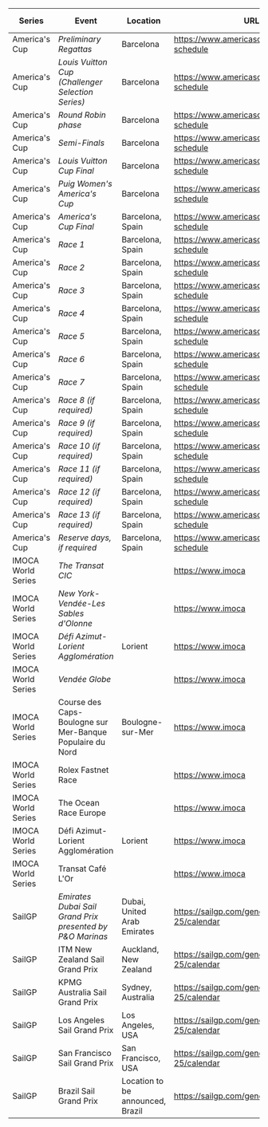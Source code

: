 | Series | Event | Location | URL | Start Date | End Date |
|---|---|---|---|---|---|
| America's Cup | *Preliminary Regattas* | Barcelona | https://www.americascup.com/en/ac37-schedule | 2024-08-22 | *2024-08-25* |
| America's Cup | *Louis Vuitton Cup (Challenger Selection Series)* | Barcelona | https://www.americascup.com/en/ac37-schedule | 2024-08-29 | *2024-10-07* |
| America's Cup | *Round Robin phase* | Barcelona | https://www.americascup.com/en/ac37-schedule | 2024-08-29 | *2024-09-08* |
| America's Cup | *Semi-Finals* | Barcelona | https://www.americascup.com/en/ac37-schedule | 2024-09-14 | *2024-09-19* |
| America's Cup | *Louis Vuitton Cup Final* | Barcelona | https://www.americascup.com/en/ac37-schedule | 2024-09-26 | *2024-10-05* |
| America's Cup | *Puig Women's America's Cup* | Barcelona | https://www.americascup.com/en/ac37-schedule | 2024-10-05 | *2024-10-13* |
| America's Cup | *America's Cup Final* | Barcelona, Spain | https://www.americascup.com/en/ac37-schedule | 2024-10-12 | *2024-10-20* |
| America's Cup | *Race 1* | Barcelona, Spain | https://www.americascup.com/en/ac37-schedule | 2024-10-12 | *2024-10-12* |
| America's Cup | *Race 2* | Barcelona, Spain | https://www.americascup.com/en/ac37-schedule | 2024-10-12 | *2024-10-12* |
| America's Cup | *Race 3* | Barcelona, Spain | https://www.americascup.com/en/ac37-schedule | 2024-10-13 | *2024-10-13* |
| America's Cup | *Race 4* | Barcelona, Spain | https://www.americascup.com/en/ac37-schedule | 2024-10-13 | *2024-10-13* |
| America's Cup | *Race 5* | Barcelona, Spain | https://www.americascup.com/en/ac37-schedule | 2024-10-16 | *2024-10-16* |
| America's Cup | *Race 6* | Barcelona, Spain | https://www.americascup.com/en/ac37-schedule | 2024-10-16 | *2024-10-16* |
| America's Cup | *Race 7* | Barcelona, Spain | https://www.americascup.com/en/ac37-schedule | 2024-10-18 | *2024-10-18* |
| America's Cup | *Race 8 (if required)* | Barcelona, Spain | https://www.americascup.com/en/ac37-schedule | 2024-10-18 | *2024-10-18* |
| America's Cup | *Race 9 (if required)* | Barcelona, Spain | https://www.americascup.com/en/ac37-schedule | 2024-10-19 | *2024-10-19* |
| America's Cup | *Race 10 (if required)* | Barcelona, Spain | https://www.americascup.com/en/ac37-schedule | 2024-10-19 | *2024-10-19* |
| America's Cup | *Race 11 (if required)* | Barcelona, Spain | https://www.americascup.com/en/ac37-schedule | 2024-10-20 | *2024-10-20* |
| America's Cup | *Race 12 (if required)* | Barcelona, Spain | https://www.americascup.com/en/ac37-schedule | 2024-10-20 | *2024-10-20* |
| America's Cup | *Race 13 (if required)* | Barcelona, Spain | https://www.americascup.com/en/ac37-schedule | 2024-10-21 | *2024-10-21* |
| America's Cup | *Reserve days, if required* | Barcelona, Spain | https://www.americascup.com/en/ac37-schedule | 2024-10-22 | *2024-10-27* |
| IMOCA World Series | *The Transat CIC* |  | https://www.imoca | 2024 | *2024* |
| IMOCA World Series | *New York-Vendée-Les Sables d'Olonne* |  | https://www.imoca | 2024 | *2024* |
| IMOCA World Series | *Défi Azimut-Lorient Agglomération* | Lorient | https://www.imoca | 2024 | *2024* |
| IMOCA World Series | *Vendée Globe* |  | https://www.imoca | 2024 | 2025 |
| IMOCA World Series | Course des Caps-Boulogne sur Mer-Banque Populaire du Nord | Boulogne-sur-Mer | https://www.imoca | 2025-06-29 | 2025-06-29 |
| IMOCA World Series | Rolex Fastnet Race |  | https://www.imoca | 2025-07 | 2025-07 |
| IMOCA World Series | The Ocean Race Europe |  | https://www.imoca | 2025-08-10 | 2025-08-10 |
| IMOCA World Series | Défi Azimut-Lorient Agglomération | Lorient | https://www.imoca | 2025-09-16 | 2025-09-16 |
| IMOCA World Series | Transat Café L'Or |  | https://www.imoca | 2025-10-26 | 2025-10-26 |
| SailGP | *Emirates Dubai Sail Grand Prix presented by P&O Marinas* | Dubai, United Arab Emirates | https://sailgp.com/general/24-25/calendar | 2024-11-23 | *2024-11-24* |
| SailGP | ITM New Zealand Sail Grand Prix | Auckland, New Zealand | https://sailgp.com/general/24-25/calendar | 2025-01-18 | 2025-01-19 |
| SailGP | KPMG Australia Sail Grand Prix | Sydney, Australia | https://sailgp.com/general/24-25/calendar | 2025-02-08 | 2025-02-09 |
| SailGP | Los Angeles Sail Grand Prix | Los Angeles, USA | https://sailgp.com/general/24-25/calendar | 2025-03-15 | 2025-03-16 |
| SailGP | San Francisco Sail Grand Prix | San Francisco, USA | https://sailgp.com/general/24-25/calendar | 2025-03-22 | 2025-03-23 |
| SailGP | Brazil Sail Grand Prix | Location to be announced, Brazil | https://sailgp.com/general/24-25/